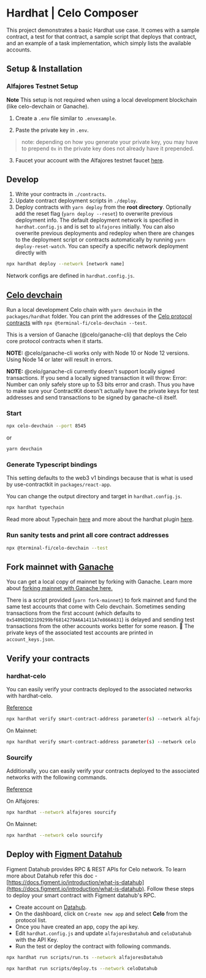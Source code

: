 # Hardhat | Celo Composer

This project demonstrates a basic Hardhat use case. It comes with a sample contract, a test for that contract, a sample script that deploys that contract, and an example of a task implementation, which simply lists the available accounts.

## Setup & Installation

### Alfajores Testnet Setup

**Note** This setup is not required when using a local development blockchain (like celo-devchain or Ganache).

1. Create a `.env` file similar to `.envexample`.

2. Paste the private key in `.env`.

> note: depending on how you generate your private key, you may have to prepend `0x` in the private key does not already have it prepended.

3. Faucet your account with the Alfajores testnet faucet [here](https://celo.org/developers/faucet).

## Develop

1. Write your contracts in `./contracts`.
2. Update contract deployment scripts in `./deploy`.
3. Deploy contracts with `yarn deploy` from the **root directory**. Optionally add the reset flag (`yarn deploy --reset`) to overwrite previous deployment info. The default deployment network is specified in `hardhat.config.js` and is set to `alfajores` initially. You can also overwrite previous deployments and redeploy when there are changes to the deployment script or contracts automatically by running `yarn deploy-reset-watch`. You can specify a specific network deployment directly with

```bash
npx hardhat deploy --network [network name]
```

Network configs are defined in `hardhat.config.js`.

## [Celo devchain](https://github.com/terminal-fi/celo-devchain)

Run a local development Celo chain with `yarn devchain` in the `packages/hardhat` folder. You can print the addresses of the [Celo protocol contracts](https://github.com/celo-org/celo-monorepo/tree/master/packages/protocol) with `npx @terminal-fi/celo-devchain --test`.

This is a version of Ganache (@celo/ganache-cli) that deploys the Celo core protocol contracts when it starts.

**NOTE:** @celo/ganache-cli works only with Node 10 or Node 12 versions. Using Node 14 or later will result in errors.

**NOTE:** @celo/ganache-cli currently doesn't support locally signed transactions. If you send a locally signed transaction it will throw: Error: Number can only safely store up to 53 bits error and crash. Thus you have to make sure your ContractKit doesn't actually have the private keys for test addresses and send transactions to be signed by ganache-cli itself.

### Start

```bash
npx celo-devchain --port 8545
```

or

```bash
yarn devchain
```

### Generate Typescript bindings

This setting defaults to the web3 v1 bindings because that is what is used by use-contractkit in `packages/react-app`.

You can change the output directory and target in `hardhat.config.js`.

```bash
npx hardhat typechain
```

Read more about Typechain [here](https://github.com/dethcrypto/TypeChain) and more about the hardhat plugin [here](https://github.com/dethcrypto/TypeChain/tree/master/packages/hardhat).

### Run sanity tests and print all core contract addresses

```bash
npx @terminal-fi/celo-devchain --test
```

## Fork mainnet with [Ganache](https://trufflesuite.com/blog/introducing-ganache-7/index.html#1-zero-config-mainnet-forking)

You can get a local copy of mainnet by forking with Ganache. Learn more about [forking mainnet with Ganache here.](https://trufflesuite.com/blog/introducing-ganache-7/index.html#1-zero-config-mainnet-forking)

There is a script provided (`yarn fork-mainnet`) to fork mainnet and fund the same test accounts that come with Celo devchain. Sometimes sending transactions from the first account (which defaults to `0x5409ED021D9299bf6814279A6A1411A7e866A631`) is delayed and sending test transactions from the other accounts works better for some reason. :shrug: The private keys of the associated test accounts are printed in `account_keys.json`.

## Verify your contracts

### hardhat-celo

You can easily verify your contracts deployed to the associated networks with hardhat-celo.

[Reference](https://docs.celo.org/developer/verify/hardhat)

```bash
npx hardhat verify smart-contract-address parameter(s) --network alfajores
```

On Mainnet:

```bash
npx hardhat verify smart-contract-address parameter(s) --network celo
```

### Sourcify

Additionally, you can easily verify your contracts deployed to the associated networks with the following commands.

[Reference](https://docs.celo.org/blog/hardhat-deploy-verify)

On Alfajores:

```bash
npx hardhat --network alfajores sourcify
```

On Mainnet:

```bash
npx hardhat --network celo sourcify
```

## Deploy with [Figment Datahub](https://datahub.figment.io/)

Figment Datahub provides RPC & REST APIs for Celo network. To learn more about Datahub refer this doc - [https://docs.figment.io/introduction/what-is-datahub](https://docs.figment.io/introduction/what-is-datahub). Follow these steps to deploy your smart contract with Figment datahub's RPC.

- Create account on [Datahub](https://datahub.figment.io/).
- On the dashboard, click on `Create new app` and select **Celo** from the protocol list.
- Once you have created an app, copy the api key.
- Edit `hardhat.config.js` and update `alfajoresDatahub` and `celoDatahub` with the API Key.
- Run the test or deploy the contract with following commands.

```bash
npx hardhat run scripts/run.ts --network alfajoresDatahub

npx hardhat run scripts/deploy.ts --network celoDatahub
```
